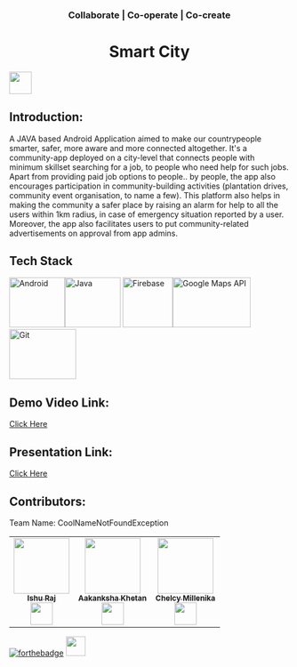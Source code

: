 <h3 align="center"> Collaborate | Co-operate | Co-create </h3>
<h1 align="center">Smart City</h1>
<p align="center">
 
</p>
<a href="https://hack36.com"> <img src="http://bit.ly/BuiltAtHack36" height=40px> </a>


## Introduction:
A JAVA based Android Application aimed to make our countrypeople smarter, safer, more aware and more connected altogether. It's a community-app deployed on a city-level that connects people with minimum skillset searching for a job, to people who need help for such jobs. Apart from providing paid job options to people.. by people, the app also encourages participation in community-building activities (plantation drives, community event organisation, to name a few). This platform also helps in making the community a safer place by raising an alarm for help to all the users within 1km radius, in case of emergency situation reported by a user. Moreover, the app also facilitates users to put community-related advertisements on approval from app admins.



## Tech Stack
<img src="https://www.vectorlogo.zone/logos/android/android-ar21.svg" alt="Android" width="100" height="90"/><img src="https://www.vectorlogo.zone/logos/java/java-ar21.svg" alt="Java" width="100" height="90"/> </a><img src="https://www.vectorlogo.zone/logos/firebase/firebase-icon.svg" alt="Firebase" width="90" height="90"/><img src="https://www.vectorlogo.zone/logos/google_maps/google_maps-ar21.svg" alt="Google Maps API" width="140" height="90"/><img src="https://www.vectorlogo.zone/logos/git-scm/git-scm-ar21.svg" alt="Git" width="120" height="90"/>

  
  
## Demo Video Link:
  <a href="https://drive.google.com/file/d/16nDfcehiNvBWRU2SmsGprjk6Liolczli/view">Click Here</a>
  
  
  
## Presentation Link:
  <a href="https://drive.google.com/file/d/1eAaHkcs2_4ADXsUZ3iV0wwbdReBNqbIY/view">Click Here</a>
  
  
 
## Contributors:
Team Name: CoolNameNotFoundException
<table>
<tr>
    <td align="center"><a href="https://www.github.com/ir2010/"><img src="https://avatars.githubusercontent.com/u/46022116?s=460&u=5a5db16a4d00686752dff0cd7b3c7e03c1e956df&v=4" width="100px;" alt=""/><br /><sub><b>Ishu Raj</b></sub></a><br /><a href="https://github.com/ir2010" >  <img src="https://user-images.githubusercontent.com/57852378/93742503-d664ee00-fc0b-11ea-8f75-db2448ff01f1.png"  width="40" height="40"/>
</a> </td>
    <td align="center"><a href="https://www.github.com/khetan15/"><img src="https://avatars.githubusercontent.com/u/60043485?v=4" width="100px;" alt=""/><br /><sub><b>Aakanksha Khetan</b></sub></a><br /><a href="https://github.com/khetan15" >  <img src="https://user-images.githubusercontent.com/57852378/93742503-d664ee00-fc0b-11ea-8f75-db2448ff01f1.png"  width="40" height="40"/>
</a></td>
   <td align="center"><a href="https://github.com/Chelcy-millenika"><img src="https://avatars.githubusercontent.com/u/54374275?v=4" width="100px;" alt=""/><br /><sub><b>Chelcy Millenika</b></sub></a><br /><a href="https://github.com/Chelcy-millenika" >  <img src="https://user-images.githubusercontent.com/57852378/93742503-d664ee00-fc0b-11ea-8f75-db2448ff01f1.png"  width="40" height="40"/>
</a></td>
  </tr>
</table>


[![forthebadge](https://forthebadge.com/images/badges/built-with-love.svg)](https://forthebadge.com)
<a href="https://hack36.com"> <img src="http://bit.ly/BuiltAtHack36" height=35px> </a>
